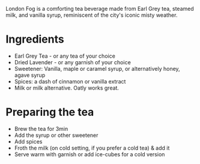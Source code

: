 London Fog is a comforting tea beverage made from Earl Grey tea, steamed milk, and vanilla syrup, reminiscent of the city's iconic misty weather.

# Ingredients

- Earl Grey Tea - or any tea of your choice
- Dried Lavender - or any garnish of your choice
- Sweetener: Vanilla, maple or caramel syrup, or alternatively honey, agave syrup
- Spices: a dash of cinnamon or vanilla extract
- Milk or milk alternative. Oatly works great.

# Preparing the tea

- Brew the tea for 3min
- Add the syrup or other sweetener
- Add spices
- Froth the milk (on cold setting, if you prefer a cold tea) & add it
- Serve warm with garnish or add ice-cubes for a cold version
